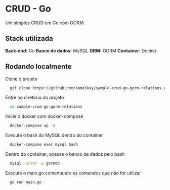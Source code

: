 
# CRUD - Go

Um simples CRUD em Go com GORM.


## Stack utilizada

**Back-end:** Go
**Banco de dados:** MySQL
**ORM:** GORM
**Container:** Docker


## Rodando localmente

Clone o projeto

```bash
  git clone https://github.com/kameikay/sample-crud-go-gorm-relations.git
```

Entre no diretório do projeto

```bash
  cd sample-crud-go-gorm-relations
```

Inicie o docker com docker-compose

```bash
  docker-compose up -d
```

Execute o bash do MySQL dentro do container

```bash
  docker-compose exec mysql bash
```

Dentro do container, acesse o banco de dados pelo bash

```bash
  mysql -uroot -p gormdb
```

Execute o main.go comentando os comandos que não for utilizar
```bash
  go run main.go
```